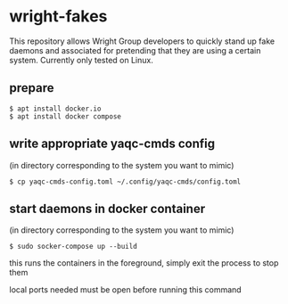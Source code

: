 # wright-fakes

This repository allows Wright Group developers to quickly stand up fake daemons and associated for pretending that they are using a certain system.
Currently only tested on Linux.

## prepare

```
$ apt install docker.io
$ apt install docker compose
```

## write appropriate yaqc-cmds config

(in directory corresponding to the system you want to mimic)

```
$ cp yaqc-cmds-config.toml ~/.config/yaqc-cmds/config.toml
```

## start daemons in docker container

(in directory corresponding to the system you want to mimic)

```
$ sudo socker-compose up --build
```

this runs the containers in the foreground, simply exit the process to stop them

local ports needed must be open before running this command

